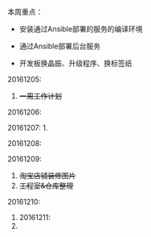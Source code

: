本周重点：

* 安装通过Ansible部署的服务的编译环境

* 通过Ansible部署后台服务

* 开发板换晶振、升级程序、换标签纸


20161205:

1. ~~一周工作计划~~

20161206:

20161207:
1. 

20161208:

20161209:

1. ~~淘宝店铺装修图片~~
2. ~~工程室&仓库整理~~

20161210:

1. 20161211:
2. 




